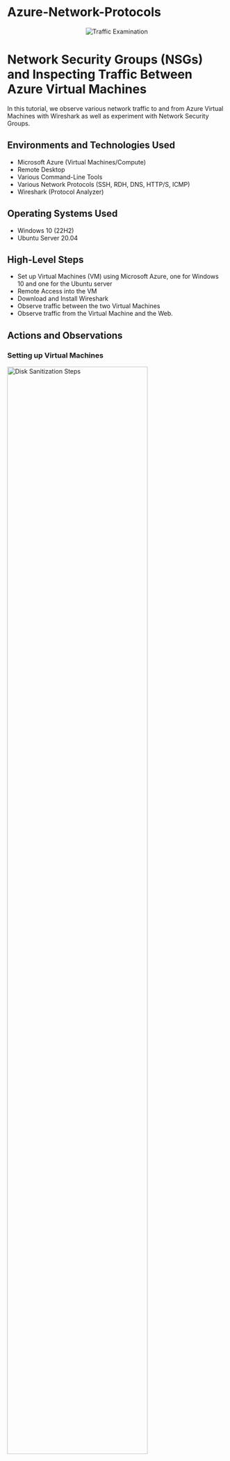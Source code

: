 # Azure-Network-Protocols
<p align="center">
<img src="https://i.imgur.com/Ua7udoS.png" alt="Traffic Examination"/>
</p>

<h1>Network Security Groups (NSGs) and Inspecting Traffic Between Azure Virtual Machines</h1>
In this tutorial, we observe various network traffic to and from Azure Virtual Machines with Wireshark as well as experiment with Network Security Groups. <br />



<h2>Environments and Technologies Used</h2>

- Microsoft Azure (Virtual Machines/Compute)
- Remote Desktop
- Various Command-Line Tools
- Various Network Protocols (SSH, RDH, DNS, HTTP/S, ICMP)
- Wireshark (Protocol Analyzer)

<h2>Operating Systems Used </h2>

- Windows 10 (22H2)
- Ubuntu Server 20.04

<h2>High-Level Steps</h2>

- Set up Virtual Machines (VM) using Microsoft Azure, one for Windows 10 and one for the Ubuntu server
- Remote Access into the VM
- Download and Install Wireshark
- Observe traffic between the two Virtual Machines
- Observe traffic from the Virtual Machine and the Web.

<h2>Actions and Observations</h2>

<h3>Setting up Virtual Machines</h3>

<p>
<img src="https://i.imgur.com/iLTteAK.png" height="80%" width="80%" alt="Disk Sanitization Steps"/>
<img src="https://i.imgur.com/Y3XeyoQ.png" height="80%" width="80%" alt="Disk Sanitization Steps"/>
<img src="https://i.imgur.com/SeDNxsg.png" height="80%" width="80%" alt="Disk Sanitization Steps"/>
</p>
<p>
From the front page of the Microsoft Azure Portal, go into the search bar and search for "Virtual Machine". Click on that, and from there you'll see the option to create a new Azure Virtual Machine. To simplify things we'll have this VM named "VM1". We'll have the VM run Windows 10 Pro, using 2 Vcpus and 16GB memory. Once you create the username and password, swap over to the network tab and confirm that it is creating a new virtual network, as well as a new resource group. Once everything is validated you can press "Create"
  
</p>
<br />

<p>
<img src="https://i.imgur.com/RKCDVln.png" height="80%" width="80%" alt="Disk Sanitization Steps"/>
</p>
<p>
Now we'll go ahead and create the 2nd VM. This time make sure the resource group is same as the newly-created VM1_group. Also keep in mind that the region must be the same as VM1's, otherwise the two machines will not be able to transmit to one-another. For VM2, instead of Windows 10 Pro we'll be using Ubuntu, with the same Vcpu and memory as VM1. Change the authentication type from "SSH public key" to "password" and fill it out, preferably with the same username and password as VM1. Once you've confirmed that the resource group, virtual network, and region are all the same as VM1's, you can now review + create VM2.
  
After VM2 is created, go to the start menu on your computer and type in "Remote Desktop Connection". Back in Azure, navigate to VM 1 and copy to clipboard the VM's Public IP Address, and paste that address into the Remote Desktop Connection. You will then be asked to enter the VM's credentials so fill in the VM's Username and Password that you had set up previously. After confirming you should have successfully entered VM1
</p>
<br />

<h3>Installing Wireshark</h3>

<p>
<img src="https://i.imgur.com/8Nx9ucw.jpg" height="80%" width="80%" alt="Disk Sanitization Steps"/>
<img src="https://i.imgur.com/ebLwcex.png" height="80%" width="80%" alt="Disk Sanitization Steps"/>
</p>
<p>
Once we are in the VM, we will now download and install the program "Wireshark" to analyze data traffic moving from this VM to the internet and to VM2. Access the Microsoft Edge browser and search for "Wireshark Download" in the search bar. Locate the wireshark website and once inside, download the latest stable release of the program, and do a standard installation of the program on the VM. Once installation is complete, go to Start and type in "Wireshark" and start the program.
</p>
<br />

<p>
<img src="https://i.imgur.com/qmQJviA.png" height="80%" width="80%" alt="Disk Sanitization Steps"/>
</p>
<p>
Starting up Wireshark should bring up the image above. Click on "Ethernet and at the upper left of the program there is a blue button that says "start capturing packets". Click on that to begin analyzing traffic moving through the VM. Once you start capturing packets, click on the search bar that says "apply a display filter" right below the start button and type in "icmp" so it only shows traffic thats being moved from one IP to another. Before we can see traffic on icmp, we need to open up the command prompt, so go to the Start menu and type in "command prompt" or "cmd", and open up the 
</p>
<br />

<h3>Observing ICMP Traffic</h3>

<p>
<img src="https://i.imgur.com/Eux3MYF.png" height="80%" width="80%" alt="Disk Sanitization Steps"/>
<img src="https://i.imgur.com/wAKrcmb.png" height="80%" width="80%" alt="Disk Sanitization Steps"/>
</p>
With the command prompt now open we can begin observing icmp traffic. The first thing we'll ping is the Ubuntu Server on VM2. To do this we'll need to minimize VM1, go back to Microsoft Azure and head to VM2. Look for VM2's Private IP Address under the Networking category as shown in the 2nd image above, highlight the Private IP Address, and copy it onto your clipboard. Once we've done that, return back to VM1 and in the command prompt, we'll want to type in "ping (IP Address)". For this example we'll use 10.0.0.5 because that is the Private IP for VM2.
<p>
</p>
<br />

<p>
<img src="https://i.imgur.com/ZVWFn7s.png" height="80%" width="80%" alt="Disk Sanitization Steps"/>
</p>
<p>
After typing in "ping 10.0.0.5" in the command prompt, we see that small amounts of data were sent from VM1 to VM2, confirming that there is a working connection between the two VMs. Wireshark also confirms this by showing that packets were sent from VM1 (10.0.0.4) to VM2 (10.0.0.5) with a request, and has received a reply on all four packets. Knowing that there is a constant connection between the VMs with no errors reported, we can try sending a ping to a random website on the internet.
</p>
<br />

<p>
<img src="https://i.imgur.com/kpUhjo8.png" height="80%" width="80%" alt="Disk Sanitization Steps"/>
</p>
<p>
This time, we will try pinging Google to see if there is a connection. To do this, within the command prompt type in "ping www.google.com". What we see is that just like between the two VMs, there is both a ping request sent out from VM1 and a ping reply coming in from Google's Public IP Address.
</p>
<br />

<h4>ICMP Security Rule</h4>

<p>
<img src="https://i.imgur.com/9h90sfm.png" height="80%" width="80%" alt="Disk Sanitization Steps"/>
<img src="https://i.imgur.com/YQMH5l0.png" height="80%" width="80%" alt="Disk Sanitization Steps"/>
<img src="https://i.imgur.com/utfG1YE.png" height="80%" width="80%" alt="Disk Sanitization Steps"/>
</p>
<p>
So now that we know that a ping helps determine a connection between 2 addresses, what happens when a server disables inbound traffic? To do this between our 2 VMs, first we will go to our command prompt in VM1 and type in "ping 10.0.0.5 -t". What this command does is send a perpetual ping to VM2. While this ping is occuring, minimize VM1 and return to the Microsoft Azure Portal. In the Search bar type in "Network Security Groups" and search for VM2. CLick on the VM2-nsg and look for "Inbound Security Rules", and click on "add" to add a new rule. For this new rule, we will be denying any traffic inbound to VM2 from any ICMP protocol. The priority number, which can be between 100 and 4096, dictates which rules precede what. So the lower the number in priority, the higher it is prioritized against other rules.
</p>
<br />

<p>
<img src="https://i.imgur.com/e1vHU9s.png" height="80%" width="80%" alt="Disk Sanitization Steps"/>
</p>
<p>
Going back into VM1, we can see that the new security is working and VM1's pings to VM2 are unable to find a response. When the system is unable to find a reply, it will be labeled as "request timed out". Now knowing how security rules work, we can first stop the perpetual ping by clicking on the command prompt and pressing ctrl+c to stop the ping. Next we'll go ahead and re-enable icmp pings to VM2.
</p>
<br />

<h3>Observing SSH Traffic</h3>

<p>
<img src="https://i.imgur.com/A3N0ogw.png" height="80%" width="80%" alt="Disk Sanitization Steps"/>
</p>
<p>
From VM1's Wireshark, return to the search bar and replace "icmp" with "ssh" to observe only SSH traffic. With SSH we can login remotely from VM1 to VM2 through the Command Prompt. To do this, we will type in "ssh (username)@(private IP)", fill in the blanks with the 2nd VM's username and Private IP. The command prompt will then give you a confirmation that you want to remote access VM2. Upon saying yes the command prompt will then ask for VM2's password. When typing it in, you'll notice that the password doesn't actually show up in the command line. This is intentional in order to avoid showing the password. Once you type out the correct password and press Enter, the command prompt will give you the information on the accessed device, like the image above. You now have a direct access to VM2 from VM1.
  
You'll notice that the Wireshark traffic shows that VM1 was attempting to access VM2 and once the appropriate information was sent in the Command line, a secured line has been created so now the two VMS can relay information to one-another. Once you're finished, to exit from VM2 in the command prompt, type "Exit" and press enter to return to VM1's command prompt.
</p>
<br />

<h3>Observing DHCP Traffic</h3>

<p>
<img src="https://i.imgur.com/rHbM4Or.png" height="80%" width="80%" alt="Disk Sanitization Steps"/>
</p>
<p>
Back in the Wireshark program, go to search display filter and replace "ssh" with "dhcp". DHCP is what assigns new IP addresses to networks. To see how this works, we go back to our Command Prompt and type in "ipconfig /renew". Because we are using a VM and releasing an IP address, which in turn disrupts the Remote Desktop Access to the VM, it will likely come out as an error but the traffic will show that the VM sent out request for a new IP, and was ultimately denied.
</p>
<br />

<h3>Observing DNS Traffic</h3>

<p>
<img src="https://i.imgur.com/U4CqtoN.png" height="80%" width="80%" alt="Disk Sanitization Steps"/>
</p>
<p>
Going back to Wireshark in the Display Filter search bar, change DHCP to DNS. Domain Name System (DNS) is what hostnames or websites use to connect themselves to an IP address. In the command prompt type in "nslookup www.google.com" or "nslookup www.youtube.com", and we see that these IP addresses go by an alias, which is the name of the sites.
</p>
<br />

<h3>Observing RDP Traffic</h3>

<p>
<img src="https://i.imgur.com/RbfX9My.png" height="80%" width="80%" alt="Disk Sanitization Steps"/>
</p>
<p>
The final type of traffic we'll be looking at is the Remote Desktop Protocol (RDP). To only look at RPD traffic in Wireshark, go to the display filter and type in "tcp.port == 3389". You will immediately notice that traffic is currently moving through the VM on Wireshark. This is because data is constantly being transmitted from the Azure Server and the VM, even when nothing is going on in the VM at the surface. In a way you are watching a live-stream of VM1 and that data needs to be transmitted for you to see it, so there will always be a constant flow of traffic. 
</p>
<br />

